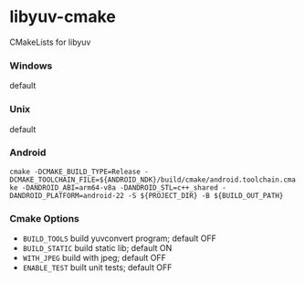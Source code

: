 # libyuv-cmake
CMakeLists for libyuv

### Windows
default

### Unix
default

### Android
`cmake -DCMAKE_BUILD_TYPE=Release -DCMAKE_TOOLCHAIN_FILE=${ANDROID_NDK}/build/cmake/android.toolchain.cmake -DANDROID_ABI=arm64-v8a -DANDROID_STL=c++_shared -DANDROID_PLATFORM=android-22 -S ${PROJECT_DIR} -B ${BUILD_OUT_PATH}`

### Cmake Options
* `BUILD_TOOLS` build yuvconvert program; default OFF
* `BUILD_STATIC` build static lib; default ON
* `WITH_JPEG` build with jpeg; default OFF
* `ENABLE_TEST` built unit tests; default OFF

